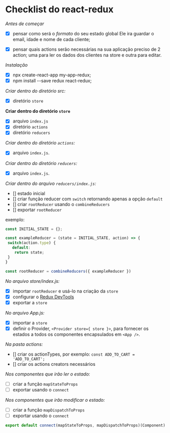 # Checklist do react-redux

*Antes de começar*
- [x] pensar como será o *formato* do seu estado global
  Ele ira guardar o email, idade e  nome de cada cliente;


- [x] pensar quais actions serão necessárias na sua aplicação
  preciso de 2 action;
  uma para ler os dados dos clientes na store e outra para editar.

*Instalação*
- [x] npx create-react-app my-app-redux;
- [x] npm install --save redux react-redux;

*Criar dentro do diretório src:*
- [x] diretório `store`

**Criar dentro do diretório `store`**
- [x] arquivo `index.js`
- [x] diretório `actions`
- [x] diretório `reducers`

*Criar dentro do diretório `actions`:*
- [x] arquivo `index.js`.

*Criar dentro do diretório `reducers`:*
- [x] arquivo `index.js`.

*Criar dentro do arquivo `reducers/index.js`:*
- [] estado inicial
- [] criar função reducer com `switch` retornando apenas a opção `default`
- [] criar `rootReducer` usando o `combineReducers`
- [] exportar `rootReducer`

exemplo:

```js
const INITIAL_STATE = {};

const exampleReducer = (state = INITIAL_STATE, action) => {
 switch(action.type) {
   default:
    return state;
 }
}

const rootReducer = combineReducers({ exampleReducer })
```

*No arquivo store/index.js:*
- [x] importar `rootReducer` e usá-lo na criação da `store`
- [x] configurar o [Redux DevTools](https://github.com/reduxjs/redux-devtools)
- [x] exportar a `store`

*No arquivo App.js:*
- [x] importar a `store`
- [x] definir o Provider, `<Provider store={ store }>`, para fornecer os estados a todos os componentes encapsulados em `<App />`.

*Na pasta actions:*
- [] criar os actionTypes, por exemplo: `const ADD_TO_CART = 'ADD_TO_CART';`
- [] criar os actions creators necessários

*Nos componentes que irão ler o estado:*
- [ ] criar a função `mapStateToProps`
- [ ] exportar usando o `connect`

*Nos componentes que irão modificar o estado:*
- [ ] criar a função `mapDispatchToProps`
- [ ] exportar usando o `connect`

```js
export default connect(mapStateToProps, mapDispatchToProps)(Component)
```